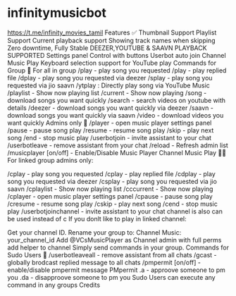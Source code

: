 # infinitymusicbot
https://t.me/infinity_movies_tamil
Features ✅
Thumbnail Support
Playlist Support
Current playback support
Showing track names when skipping
Zero downtime, Fully Stable
DEEZER,YOUTUBE & SAAVN PLAYBACK SUPPORTED
Settings panel
Control with buttons
Userbot auto join
Channel Music Play
Keyboard selection support for YouTube play
Commands for Group 👥
For all in group
/play <song name> - play song you requested
/play <reply to audio> - play replied file
/dplay <song name> - play song you requested via deezer
/splay <song name> - play song you requested via jio saavn
/ytplay <song name>: Directly play song via YouTube Music
/playlist - Show now playing list
/current - Show now playing
/song <song name> - download songs you want quickly
/search <query> - search videos on youtube with details
/deezer <song name> - download songs you want quickly via deezer
/saavn <song name> - download songs you want quickly via saavn
/video <song name> - download videos you want quickly
Admins only 🏅
/player - open music player settings panel
/pause - pause song play
/resume - resume song play
/skip - play next song
/end - stop music play
/userbotjoin - invite assistant to your chat
/userbotleave - remove assistant from your chat
/reload - Refresh admin list
/musicplayer [on/off] - Enable/Disable Music Player
Channel Music Play 👨‍🎤
For linked group admins only:

/cplay <song name> - play song you requested
/cplay <reply to audio> - play replied file
/cdplay <song name> - play song you requested via deezer
/csplay <song name> - play song you requested via jio saavn
/cplaylist - Show now playing list
/cccurrent - Show now playing
/cplayer - open music player settings panel
/cpause - pause song play
/cresume - resume song play
/cskip - play next song
/cend - stop music play
/userbotjoinchannel - invite assistant to your chat
channel is also can be used instead of c
If you donlt like to play in linked channel:

Get your channel ID.
Rename your group to: Channel Music: your_channel_id
Add @VCsMusicPlayer as Channel admin with full perms
add helper to channel
Simply send commands in your group.
Commands for Sudo Users 👮
/userbotleaveall - remove assistant from all chats
/gcast <reply to message> - globally brodcast replied message to all chats
/pmpermit [on/off] - enable/disable pmpermit message
PMpermit
.a - approove someone to pm you
.da - disapproove someone to pm you
Sudo Users can execute any command in any groups
Credits
